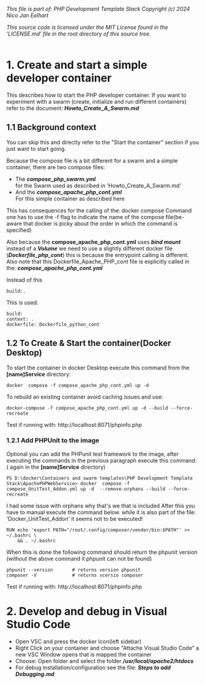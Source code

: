 _This file is part of: PHP Development Template Stack_
_Copyright (c) 2024 Nico Jan Eelhart_

_This source code is licensed under the MIT License found in the  'LICENSE.md' file in the root directory of this source tree._
<br><br>

# 1. Create and start a simple developer container
This describes how to start the PHP developer container. If you want to experiment with a swarm (create, initialize and run different containers) refer to the document: ***Howto_Create_A_Swarm.md*** 

## 1.1 Background context
You can skip this and directly refer to the "Start the container" section if you just want to start going.

Because the compose file is a bit different for a swarm and a simple container, there are two compose files:
- The ***compose_php_swarm.yml***	<br>for the Swarm used as described in 'Howto_Create_A_Swarm.md'
- And the ***compose_apache_php_cont.yml*** <br>For this simple container as described here

This has consequences for the calling of the: docker compose Command one has to use the -f flag to indicate the name of the compose file(be-aware that docker is picky about the order in which the command is specified)


Also because the **compose_apache_php_cont.yml** uses ***bind mount*** instead of a ***Volume*** we need to use a slightly different docker file (***Dockerfile_php_cont***) this is because the entrypoint calling is different. Also note that this Dockerfile_Apache_PHP_cont file is explicitly called in the: ***compose_apache_php_cont.yml***


Instead of this<br>
```
build:.
```


This is used:<br>
```     
build: 	    
context: .
dockerfile: Dockerfile_python_cont	    
```

 
## 1.2 To Create & Start the container(Docker Desktop)
To start the container in docker Desktop execute this command from the **[name]Service**  directory:  
```
docker  compose -f compose_apache_php_cont.yml up -d
```
To rebuild an existing container avoid caching issues and use:<br>
```
docker-compose -f compose_apache_php_cont.yml up -d --build --force-recreate
```

Test if running with: http://localhost:8071/phpinfo.php


### 1.2.1 Add PHPUnit to the image
Optional you can add the PHPunit test framework to the image, after executing the commands in the previous paragraph execute  this command: ( again in the **[name]Service**  directory)  
```                                       
PS D:\docker\Containers and swarm templates\PHP Development Template Stack\ApachePHPWebService> docker  compose -f compose_UnitTest_Addon.yml up -d  --remove-orphans --build --force-recreate
```
I had some issue with orphans why that's we that is included
After this you have to manual execute the command below. while it is also part of the file: 'Docker_UnitTest_Addon' it seems not to be executed!

```
RUN echo 'export PATH="/root/.config/composer/vendor/bin:$PATH"' >> ~/.bashrc \
    && . ~/.bashrc
```

When this is done the following command should return the phpunit version (without the above command it phpunit can not be found)

```
phpunit --version		# returns version phpunit
composer -V				# returns vcersio composer
``` 

Test if running with: http://localhost:8071/phpinfo.php

# 2. Develop and debug in Visual Studio Code
- Open VSC and press the docker Icon(left sidebar)
- Right Click on your container and choose "Attache Visual Studio Code" a new VSC Window opens that is mapped the container
- Choose: Open folder and select the folder ***/usr/local/apache2/htdocs***
- For debug installation/configuration see the file: ***Steps to add Debugging.md***
